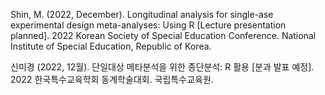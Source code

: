 Shin, M. (2022, December). Longitudinal analysis for single-ase experimental design meta-analyses: Using R [Lecture presentation planned]. 2022 Korean Society of Special Education Conference. National Institute of Special Education, Republic of Korea.

신미경 (2022, 12월). 단일대상 메타분석을 위한 종단분석: R 활용 [분과 발표 예정]. 2022 한국특수교육학회 동계학술대회. 국립특수교육원.
